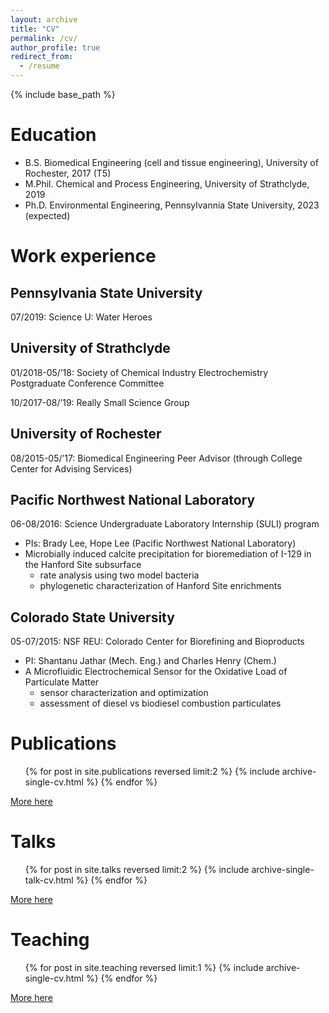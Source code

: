 ```yaml
---
layout: archive
title: "CV"
permalink: /cv/
author_profile: true
redirect_from:
  - /resume
---
```


{% include base_path %}

Education
======

* B.S. Biomedical Engineering (cell and tissue engineering), University of Rochester, 2017 (T5)
* M.Phil. Chemical and Process Engineering, University of Strathclyde, 2019
* Ph.D. Environmental Engineering, Pennsylvannia State University, 2023 (expected)

Work experience
======

Pennsylvania State University
--------------

07/2019: Science U: Water Heroes

University of Strathclyde
--------------

01/2018-05/’18: Society of Chemical Industry Electrochemistry Postgraduate Conference Committee

10/2017-08/’19: Really Small Science Group


University of Rochester
--------------

08/2015-05/’17: Biomedical Engineering Peer Advisor (through College Center for Advising Services)

Pacific Northwest National Laboratory
--------------

06-08/2016: Science Undergraduate Laboratory Internship (SULI) program
* PIs: Brady Lee, Hope Lee (Pacific Northwest National Laboratory)
* Microbially induced calcite precipitation for bioremediation of I-129 in the Hanford Site subsurface
  * rate analysis using two model bacteria
  * phylogenetic characterization of Hanford Site enrichments

Colorado State University
--------------

05-07/2015: NSF REU: Colorado Center for Biorefining and Bioproducts
* PI: Shantanu Jathar (Mech. Eng.) and Charles Henry (Chem.)
* A Microfluidic Electrochemical Sensor for the Oxidative Load of Particulate Matter
  * sensor characterization and optimization
  * assessment of diesel vs biodiesel combustion particulates

Publications
======

  <ul>{% for post in site.publications reversed limit:2 %}
    {% include archive-single-cv.html %}
  {% endfor %}</ul>

[More here](https://jkboualavong.github.io/publications/)
  
Talks
======

  <ul>{% for post in site.talks reversed limit:2 %}
    {% include archive-single-talk-cv.html %}
  {% endfor %}</ul>

[More here](https://jkboualavong.github.io/talks/)
  
Teaching
======

  <ul>{% for post in site.teaching reversed limit:1 %}
    {% include archive-single-cv.html %}
  {% endfor %}</ul>
  
[More here](https://jkboualavong.github.io/teaching/)

